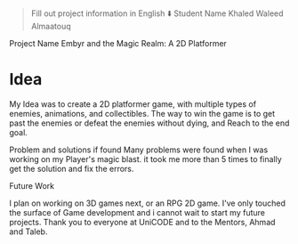 
> Fill out project information in English ⬇️
 Student Name
Khaled Waleed Almaatouq

 Project Name
Embyr and the Magic Realm: A 2D Platformer


# Idea
My Idea was to create a 2D platformer game, with multiple types of enemies, animations, and collectibles. The way to win the game is to get past the enemies or defeat the enemies without dying, and Reach to the end goal.

Problem and solutions if found 
Many problems were found when I was working on my Player's magic blast. it took me more than 5 times to finally get the solution and fix the errors.


Future Work

I plan on working on 3D games next, or an RPG 2D game. I've only touched the surface of Game development and i cannot wait to start my future projects. Thank you to everyone at UniCODE and to the Mentors, Ahmad and Taleb.



